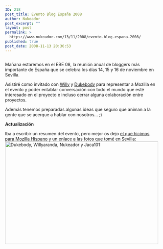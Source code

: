 ```yaml
---
ID: 218
post_title: Evento Blog España 2008
author: Nukeador
post_excerpt: ""
layout: post
permalink: >
  https://www.nukeador.com/13/11/2008/evento-blog-espana-2008/
published: true
post_date: 2008-11-13 20:36:53
---
```

<p><img src="http://www.nukeador.com/wp-content/uploads/2008/11/ebe08-300x63.jpg" alt="" title="ebe08" class="aligncenter size-medium wp-image-219" /></p>
<p>Mañana estaremos en el EBE 08, la reunión anual de bloggers más importante de España que se celebra los días 14, 15 y 16 de noviembre en Sevilla.</p>
<p>Asistiré como invitado con <a href="http://www.pijusmagnificus.com/blog/">Willy</a> y <a href="http://dukebody.com/">Dukebody</a> para representar a Mozilla en el evento y poder entablar conversación con todo el mundo que esté interesado en el proyecto e incluso cerrar alguna colaboración entre proyectos.</p>
<p>Además tenemos preparadas algunas ideas que seguro que animan a la gente que se acerque a hablar con nosotros... ;)</p>
<p><strong>Actualización</strong></p>
<p>
Iba a escribir un resumen del evento, pero mejor os dejo <a href="http://www.mozilla-hispano.org/2008/11/20/219-mozilla-hispano-en-el-evento-blog-espana-2008" title="Mozilla Hispano en el Evento Blog España 2008">el que hicimos para Mozilla Hispano</a> y un enlace a las fotos que tomé en Sevilla:<br />
<a href="http://www.flickr.com/photos/nukeador/sets/72157609243024007/" title="Fotos en Flickr"><img src="http://www.nukeador.com/wp-content/uploads/2008/11/ebe081.jpg" alt="Dukebody, Willyaranda, Nukeador y Jaca101" width="500" height="335" class="centered" /></a></p>